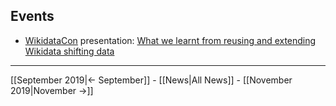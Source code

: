 <!-- LANG:EN, title="October 2019"-->



## Events

* [WikidataCon](https://www.wikidata.org/wiki/Wikidata:WikidataCon_2019/Program) presentation: [What we learnt from reusing and extending Wikidata shifting data](https://www.wikidata.org/wiki/Wikidata:WikidataCon_2019/Program/Sessions/Inventaire_:_What_we_learnt_from_reusing_and_extending_Wikidata_shifting_data)



<hr>



[[September 2019|← September]] - [[News|All News]] - [[November 2019|November →]]
